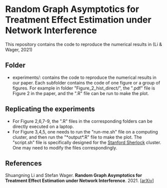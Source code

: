 # Random Graph Asymptotics for Treatment Effect Estimation under Network Interference
This repository contains the code to reproduce the numerical results in (Li & Wager, 2021)

## Folder
* experiments/: contains the code to reproduce the numerical results in our paper. Each subfolder contains the code of one figure or a group of figures. For example in folder "Figure_2_hist_direct/", the ".pdf" file is Figure 2 in the paper, and the ".R" file can be run to make the plot. 

## Replicating the experiments
* For Figure 2,6,7-9, the ".R" files in the corresponding folders can be directly executed on a laptop.
* For Figure 3,4,5, one needs to run the "run-me.sh" file on a computing cluster, and then run the "\*output\*.R" file to make the plot. The "script.sh" file is specifically designed for the [Stanford Sherlock](https://www.sherlock.stanford.edu/) cluster. One may need to modify the files correspondingly. 

## References
Shuangning Li and Stefan Wager. <b>Random Graph Asymptotics for Treatment Effect Estimation under Network Interference</b>. 2021. [[arXiv](https://arxiv.org/abs/2007.13302)]

